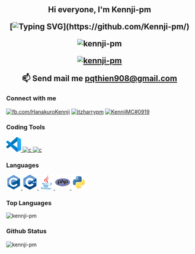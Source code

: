 <h2 align="center">Hi everyone, I'm Kennji-pm</>
  
[![Typing SVG](https://readme-typing-svg.herokuapp.com?font=Macondo&duration=3500&color=1D7EF7&center=true&vCenter=true&lines=My+nickname+is+Hayakawa+Kennji;You+can+call+me+is+Kennji;I'm+a+Developer!)](https://github.com/Kennji-pm/)

<p align=""> <img src="https://komarev.com/ghpvc/?username=kennji-pm&label=Profile%20views&color=0e75b6&style=flat" alt="kennji-pm" /> </p>

<p align="center"> <a href="https://github.com/ryo-ma/github-profile-trophy"><img src="https://github-profile-trophy.vercel.app/?username=kennji-pm&theme=onedark" alt="kennji-pm" /></a> </p>

📫 Send mail me **pqthien908@gmail.com**

<h3 align="left">Connect with me</h3>
<p align="left">
<a href="https://facebook.com/HanakuroKennji" target="blank"><img align="center" src="https://raw.githubusercontent.com/rahuldkjain/github-profile-readme-generator/master/src/images/icons/Social/facebook.svg" alt="fb.com/HanakuroKennji" height="30" width="40" /></a>
<a href="https://www.youtube.com/channel/UCe0-sffCGtRRtzi5cpxFiKQ" target="blank"><img align="center" src="https://raw.githubusercontent.com/rahuldkjain/github-profile-readme-generator/master/src/images/icons/Social/youtube.svg" alt="itzharrypm" height="30" width="40" /></a>
<a href="https://discordapp.com/users/742618466732736543" target="blank"><img align="center" src="https://raw.githubusercontent.com/rahuldkjain/github-profile-readme-generator/master/src/images/icons/Social/discord.svg" alt="KennjiMC#0919" height="30" width="40" /></a>
</p>

<h3 align="left">Coding Tools</h3>
<p align="left"> <a href="https://code.visualstudio.com/" target="_blank" rel="noreferrer"> <img src="https://raw.githubusercontent.com/github/explore/80688e429a7d4ef2fca1e82350fe8e3517d3494d/topics/visual-studio-code/visual-studio-code.png" alt="c" width="40" height="40"/> </a> <a href="https://www.sublimetext.com/" target="_blank" rel="noreferrer"> <img src="https://www.sublimehq.com/images/sublime_text.png" alt="c" width="40" height="40"/> </a> <a href="https://www.jetbrains.com/phpstorm/" target="_blank" rel="noreferrer"> <img src="https://resources.jetbrains.com/storage/products/company/brand/logos/PhpStorm_icon.png" alt="c" width="40" height="40"/> </a> </p>

<h3 align="left">Languages</h3>
<p align="left"> <a href="https://www.cprogramming.com/" target="_blank" rel="noreferrer"> <img src="https://raw.githubusercontent.com/devicons/devicon/master/icons/c/c-original.svg" alt="c" width="40" height="40"/> </a> <a href="https://www.w3schools.com/cpp/" target="_blank" rel="noreferrer"> <img src="https://raw.githubusercontent.com/devicons/devicon/master/icons/cplusplus/cplusplus-original.svg" alt="cplusplus" width="40" height="40"/> </a> <a href="https://www.java.com/" target="_blank" rel="noreferrer"> <img src="https://raw.githubusercontent.com/devicons/devicon/master/icons/java/java-original.svg" alt="java" width="40" height="40"/> </a> <a href="https://www.php.net" target="_blank" rel="noreferrer"> <img src="https://raw.githubusercontent.com/devicons/devicon/master/icons/php/php-original.svg" alt="php" width="40" height="40"/> </a> <a href="https://www.python.org" target="_blank" rel="noreferrer"> <img src="https://raw.githubusercontent.com/devicons/devicon/master/icons/python/python-original.svg" alt="python" width="40" height="40"/> </a> </p>

<h3 align="left">Top Languages</h3>
<p><img align="" src="https://github-readme-stats.vercel.app/api/top-langs?username=kennji-pm&show_icons=true&locale=en&layout=compact&theme=shades-of-purple" alt="kennji-pm" /></p>
<h3 align="left">Github Status</h3>
<p><img align="center" src="https://github-readme-stats.vercel.app/api?username=kennji-pm&show_icons=true&locale=en&theme=shades-of-purple" alt="kennji-pm" /></p>
